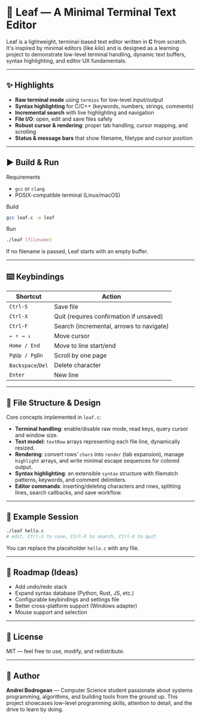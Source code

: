 # 🌿 Leaf — A Minimal Terminal Text Editor

Leaf is a lightweight, terminal-based text editor written in **C** from scratch. It's inspired by minimal editors (like *kilo*) and is designed as a learning project to demonstrate low-level terminal handling, dynamic text buffers, syntax highlighting, and editor UX fundamentals.

---

## ✨ Highlights

- **Raw terminal mode** using `termios` for low-level input/output
- **Syntax highlighting** for C/C++ (keywords, numbers, strings, comments)
- **Incremental search** with live highlighting and navigation
- **File I/O**: open, edit and save files safely
- **Robust cursor & rendering**: proper tab handling, cursor mapping, and scrolling
- **Status & message bars** that show filename, filetype and cursor position

---

## ▶️ Build & Run

Requirements
- `gcc` or `clang`
- POSIX-compatible terminal (Linux/macOS)

Build
```bash
gcc leaf.c -o leaf
```

Run
```bash
./leaf [filename]
```
If no filename is passed, Leaf starts with an empty buffer.

---

## ⌨️ Keybindings

| Shortcut       | Action |
|----------------|--------|
| `Ctrl-S`       | Save file |
| `Ctrl-X`       | Quit (requires confirmation if unsaved) |
| `Ctrl-F`       | Search (incremental, arrows to navigate) |
| `← ↑ → ↓`      | Move cursor |
| `Home / End`   | Move to line start/end |
| `PgUp / PgDn`  | Scroll by one page |
| `Backspace`/`Del` | Delete character |
| `Enter`        | New line |

---

## 📁 File Structure & Design

Core concepts implemented in `leaf.c`:

- **Terminal handling**: enable/disable raw mode, read keys, query cursor and window size.
- **Text model**: `textRow` arrays representing each file line, dynamically resized.
- **Rendering**: convert rows’ `chars` into `render` (tab expansion), manage `highlight` arrays, and write minimal escape sequences for colored output.
- **Syntax highlighting**: an extensible `syntax` structure with filematch patterns, keywords, and comment delimiters.
- **Editor commands**: inserting/deleting characters and rows, splitting lines, search callbacks, and save workflow.


---

## 🧪 Example Session

```bash
./leaf hello.c
# edit, Ctrl-S to save, Ctrl-F to search, Ctrl-X to quit
```

You can replace the placeholder `hello.c` with any file.

---

## 🧭 Roadmap (Ideas)

- Add undo/redo stack
- Expand syntax database (Python, Rust, JS, etc.)
- Configurable keybindings and settings file
- Better cross-platform support (Windows adapter)
- Mouse support and selection

---

## 🧾 License

MIT — feel free to use, modify, and redistribute.

---

## 👤 Author

**Andrei Bodrogean** — Computer Science student passionate about systems programming, algorithms, and building tools from the ground up. This project showcases low-level programming skills, attention to detail, and the drive to learn by doing.
